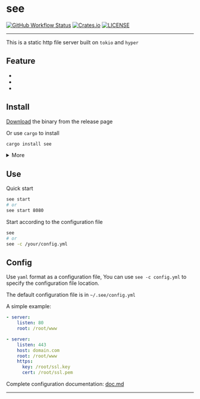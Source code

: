 
# see 

[![GitHub Workflow Status](https://img.shields.io/github/workflow/status/wyhaya/see/Build?style=flat-square)](https://github.com/wyhaya/see/actions)
[![Crates.io](https://img.shields.io/crates/v/see.svg?style=flat-square)](https://crates.io/crates/see)
[![LICENSE](https://img.shields.io/crates/l/see.svg?style=flat-square)](https://github.com/wyhaya/see/blob/master/LICENSE)

---

This is a static http file server built on `tokio` and `hyper`

## Feature

*
*
*

## Install

[Download](https://github.com/wyhaya/see/releases) the binary from the release page

Or use `cargo` to install

```bash
cargo install see
```

<details>
<summary>More</summary>
</details>

## Use

Quick start

```bash
see start
# or
see start 8080
```

Start according to the configuration file

```bash
see
# or
see -c /your/config.yml
```

## Config

Use `yaml` format as a configuration file, You can use `see -c config.yml` to specify the configuration file location.

The default configuration file is in `~/.see/config.yml`

A simple example: 

```yaml
- server:
    listen: 80
    root: /root/www

- server:
    listen: 443
    host: domain.com
    root: /root/www
    https:
      key: /root/ssl.key
      cert: /root/ssl.pem
```

Complete configuration documentation: [doc.md](./doc.md)

---